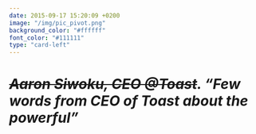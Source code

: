 ```yaml
---
date: 2015-09-17 15:20:09 +0200
image: "/img/pic_pivot.png"
background_color: "#ffffff"
font_color: "#111111"
type: "card-left"
---
```

# *~~Aaron Siwoku, CEO @Toast~~. “Few words from CEO of Toast about the powerful”*
